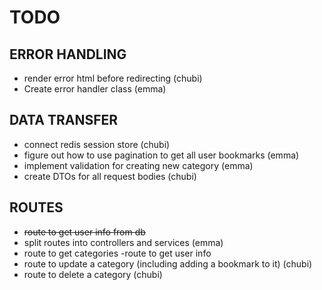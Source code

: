 # TODO

## ERROR HANDLING

- render error html before redirecting (chubi)
- Create error handler class (emma)

## DATA TRANSFER

- connect redis session store (chubi)
- figure out how to use pagination to get all user bookmarks (emma)
- implement validation for creating new category (emma)
- create DTOs for all request bodies (chubi)

## ROUTES

- ~~route to get user info from db~~
- split routes into controllers and services (emma)
- route to get categories
  -route to get user info
- route to update a category (including adding a bookmark to it) (chubi)
- route to delete a category (chubi)

